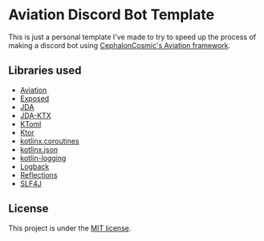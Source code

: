 # Aviation Discord Bot Template

This is just a personal template I've made to try to speed up the process of making a discord bot using [CephalonCosmic's Aviation framework](https://gitlab.com/artrinix/discord/aviation).

## Libraries used
- [Aviation](https://gitlab.com/artrinix/discord/aviation)
- [Exposed](https://github.com/JetBrains/Exposed)
- [JDA](https://github.com/discord-jda/JDA)
- [JDA-KTX](https://github.com/MinnDevelopment/jda-ktx)
- [KToml](https://github.com/akuleshov7/ktoml)
- [Ktor](https://github.com/ktorio/ktor)
- [kotlinx.coroutines](https://github.com/Kotlin/kotlinx.coroutines)
- [kotlinx.json](https://github.com/Kotlin/kotlinx.serialization)
- [kotlin-logging](https://github.com/oshai/kotlin-logging)
- [Logback](https://github.com/qos-ch/logback)
- [Reflections](https://github.com/ronmamo/reflections)
- [SLF4J](https://github.com/qos-ch/slf4j)

## License
This project is under the [MIT license](LICENSE).